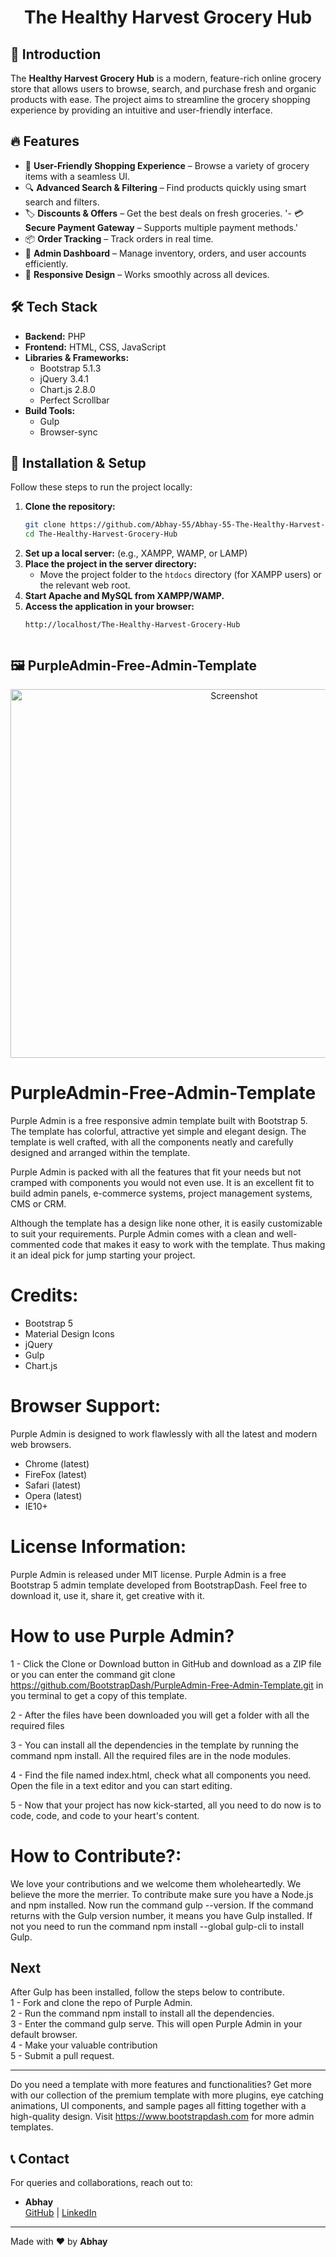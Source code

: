 <h1 align = center> The Healthy Harvest Grocery Hub</h1>

## 🚀 Introduction
The **Healthy Harvest Grocery Hub** is a modern, feature-rich online grocery store that allows users to browse, search, and purchase fresh and organic products with ease. The project aims to streamline the grocery shopping experience by providing an intuitive and user-friendly interface.

## 🔥 Features
- 🛒 **User-Friendly Shopping Experience** – Browse a variety of grocery items with a seamless UI.
- 🔍 **Advanced Search & Filtering** – Find products quickly using smart search and filters.
- 🏷️ **Discounts & Offers** – Get the best deals on fresh groceries.
'- 💳 **Secure Payment Gateway** – Supports multiple payment methods.'
- 📦 **Order Tracking** – Track orders in real time.
- 📜 **Admin Dashboard** – Manage inventory, orders, and user accounts efficiently.
- 📱 **Responsive Design** – Works smoothly across all devices.

## 🛠️ Tech Stack
- **Backend:** PHP
- **Frontend:** HTML, CSS, JavaScript
- **Libraries & Frameworks:**
  - Bootstrap 5.1.3
  - jQuery 3.4.1
  - Chart.js 2.8.0
  - Perfect Scrollbar
- **Build Tools:**
  - Gulp
  - Browser-sync

## 🎯 Installation & Setup
Follow these steps to run the project locally:

1. **Clone the repository:**
   ```sh
   git clone https://github.com/Abhay-55/Abhay-55-The-Healthy-Harvest-Grocery-Hub.git
   cd The-Healthy-Harvest-Grocery-Hub
   ```
2. **Set up a local server:** (e.g., XAMPP, WAMP, or LAMP)
3. **Place the project in the server directory:**
   - Move the project folder to the `htdocs` directory (for XAMPP users) or the relevant web root.
4. **Start Apache and MySQL from XAMPP/WAMP.**
5. **Access the application in your browser:**
   ```
   http://localhost/The-Healthy-Harvest-Grocery-Hub


## 🖼️ PurpleAdmin-Free-Admin-Template

<p align  = center><a href="http://www.bootstrapdash.com/demo/purple-admin-free" target="_blank">
    <img src="screenshot.jpg" alt="Screenshot" style="float: center; height: 590px; width: 700px;">
</a></p>


<h1>PurpleAdmin-Free-Admin-Template</h1>
Purple Admin is a free responsive admin template built with Bootstrap 5. The template has colorful, attractive yet simple and elegant design. The template is well crafted, with all the components neatly and carefully designed and arranged within the template.

Purple Admin is packed with all the features that fit your needs but not cramped with components you would not even use. It is an excellent fit to build admin panels, e-commerce systems,  project management systems, CMS or CRM.

Although the template has a design like none other, it is easily customizable to suit your requirements. Purple Admin comes with a clean and well-commented code that makes it easy to work with the template. Thus making it an ideal pick for jump starting your project.


<h1>Credits:</h1>

- Bootstrap 5
- Material Design Icons
- jQuery
- Gulp
- Chart.js

<h1>Browser Support:</h1>

Purple Admin is designed to work flawlessly with all the latest and modern web browsers.

- Chrome (latest)
- FireFox (latest)
- Safari (latest)
- Opera (latest)
- IE10+  

<h1>License Information:</h1>


Purple Admin is released under MIT license. Purple Admin is a free Bootstrap 5 admin template developed from BootstrapDash. Feel free to download it, use it, share it, get creative with it.

<h1>How to use Purple Admin?</h1>


1 - Click the Clone or Download button in GitHub and download as a ZIP file or you can enter the command git clone https://github.com/BootstrapDash/PurpleAdmin-Free-Admin-Template.git in you terminal to get a copy of this template.

2 - After the files have been downloaded you will get a folder with all the required files

3 - You can install all the dependencies in the template by running the command npm install. All the required files are in the node modules.

4 - Find the file named index.html, check what all components you need. Open the file in a text editor and you can start editing.

5 - Now that your project has now kick-started, all you need to do now is to code, code, and code to your heart's content.

<h1>How to Contribute?:</h1>


We love your contributions and we welcome them wholeheartedly. We believe the more the merrier.
To contribute make sure you have a Node.js and npm installed. Now run the command gulp --version. If the command returns with the Gulp version number, it means you have Gulp installed. If not you need to run the command npm install --global gulp-cli to install Gulp.

<h2>Next</h2>

After Gulp has been installed, follow the steps below to contribute.
  <br>
	1 - Fork and clone the repo of Purple Admin.
  <br>
	2 - Run the command npm install to install all the dependencies.
  <br>
	3 - Enter the command gulp serve. This will open Purple Admin in your default browser.
  <br>
	4 - Make your valuable contribution
  <br>
	5 - Submit a pull request.
  <hr>
	Do you need a template with more features and functionalities? Get more with our collection of the premium template with more plugins, eye catching animations, UI components, and sample pages all fitting together with a high-quality design.
Visit
  <a href="https://www.bootstrapdash.com" target="_blank">https://www.bootstrapdash.com</a> for more admin templates.


## 📞 Contact

For queries and collaborations, reach out to:

- **Abhay**  
  [GitHub](https://github.com/Abhay-55) | [LinkedIn](https://www.linkedin.com/in/abhaymaity/)

---

Made with ❤️ by **Abhay**
